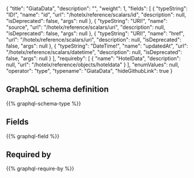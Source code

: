 {
  "title": "GiataData",
  "description": "",
  "weight": 1,
  "fields": [
    {
      "typeString": "ID!",
      "name": "id",
      "url": "/hotelx/reference/scalars/id",
      "description": null,
      "isDeprecated": false,
      "args": null
    },
    {
      "typeString": "URI!",
      "name": "source",
      "url": "/hotelx/reference/scalars/uri",
      "description": null,
      "isDeprecated": false,
      "args": null
    },
    {
      "typeString": "URI!",
      "name": "href",
      "url": "/hotelx/reference/scalars/uri",
      "description": null,
      "isDeprecated": false,
      "args": null
    },
    {
      "typeString": "DateTime!",
      "name": "updatedAt",
      "url": "/hotelx/reference/scalars/datetime",
      "description": null,
      "isDeprecated": false,
      "args": null
    }
  ],
  "requireby": [
    {
      "name": "HotelData",
      "description": null,
      "url": "/hotelx/reference/objects/hoteldata"
    }
  ],
  "enumValues": null,
  "operator": "type",
  "typename": "GiataData",
  "hideGithubLink": true
}
## GraphQL schema definition

{{% graphql-schema-type %}}

## Fields

{{% graphql-field %}}

## Required by

{{% graphql-require-by %}}
